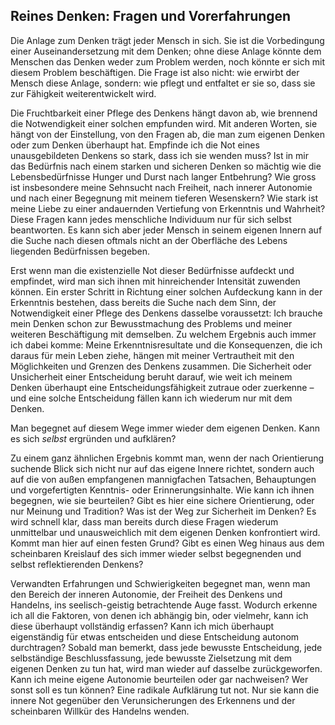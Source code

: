 ## Reines Denken: Fragen und Vorerfahrungen

Die Anlage zum Denken trägt jeder Mensch in sich. Sie ist die Vorbedingung einer Auseinandersetzung mit dem Denken; ohne diese Anlage könnte dem Menschen das Denken weder zum Problem werden, noch könnte er sich mit diesem Problem beschäftigen. Die Frage ist also nicht: wie erwirbt der Mensch diese Anlage, sondern: wie pflegt und entfaltet er sie so, dass sie zur Fähigkeit weiterentwickelt wird.

Die Fruchtbarkeit einer Pflege des Denkens hängt davon ab, wie brennend die Notwendigkeit einer solchen empfunden wird. Mit anderen Worten, sie hängt von der Einstellung, von den Fragen ab, die man zum eigenen Denken oder zum Denken überhaupt hat. Empfinde ich die Not eines unausgebildeten Denkens so stark, dass ich sie wenden muss? Ist in mir das Bedürfnis nach einem starken und sicheren Denken so mächtig wie die Lebensbedürfnisse Hunger und Durst nach langer Entbehrung? Wie gross ist insbesondere meine Sehnsucht nach Freiheit, nach innerer Autonomie und nach einer Begegnung mit meinem tieferen Wesenskern? Wie stark ist meine Liebe zu einer andauernden Vertiefung von Erkenntnis und Wahrheit? Diese Fragen kann jedes menschliche Individuum nur für sich selbst beantworten. Es kann sich aber jeder Mensch in seinem eigenen Innern auf die Suche nach diesen oftmals nicht an der Oberfläche des Lebens liegenden Bedürfnissen begeben.

Erst wenn man die existenzielle Not dieser Bedürfnisse aufdeckt und empfindet, wird man sich ihnen mit hinreichender Intensität zuwenden können. Ein erster Schritt in Richtung einer solchen Aufdeckung kann in der Erkenntnis bestehen, dass bereits die Suche nach dem Sinn, der Notwendigkeit einer Pflege des Denkens dasselbe voraussetzt: Ich brauche mein Denken schon zur Bewusstmachung des Problems und meiner weiteren Beschäftigung mit demselben. Zu welchem Ergebnis auch immer ich dabei komme: Meine Erkenntnisresultate und die Konsequenzen, die ich daraus für mein Leben ziehe, hängen mit meiner Vertrautheit mit den Möglichkeiten und Grenzen des Denkens zusammen. Die Sicherheit oder Unsicherheit einer Entscheidung beruht darauf, wie weit ich meinem Denken überhaupt eine Entscheidungsfähigkeit zutraue oder zuerkenne – und eine solche Entscheidung fällen kann ich wiederum nur mit dem Denken.

Man begegnet auf diesem Wege immer wieder dem eigenen Denken. Kann es sich *selbst* ergründen und aufklären?

Zu einem ganz ähnlichen Ergebnis kommt man, wenn der nach Orientierung suchende Blick sich nicht nur auf das eigene Innere richtet, sondern auch auf die von außen empfangenen mannigfachen Tatsachen, Behauptungen und vorgefertigten Kenntnis- oder Erinnerungsinhalte. Wie kann ich ihnen begegnen, wie sie beurteilen? Gibt es hier eine sichere Orientierung, oder nur Meinung und Tradition? Was ist der Weg zur Sicherheit im Denken? Es wird schnell klar, dass man bereits durch diese Fragen wiederum unmittelbar und unausweichlich mit dem eigenen Denken konfrontiert wird. Kommt man hier auf einen festen Grund? Gibt es einen Weg hinaus aus dem scheinbaren Kreislauf des sich immer wieder selbst begegnenden und selbst reflektierenden Denkens?

Verwandten Erfahrungen und Schwierigkeiten begegnet man, wenn man den Bereich der inneren Autonomie, der Freiheit des Denkens und Handelns, ins seelisch-geistig betrachtende Auge fasst. Wodurch erkenne ich all die Faktoren, von denen ich abhängig bin, oder vielmehr, kann ich diese überhaupt vollständig erfassen? Kann ich mich überhaupt eigenständig für etwas entscheiden und diese Entscheidung autonom durchtragen? Sobald man bemerkt, dass jede bewusste Entscheidung, jede selbständige Beschlussfassung, jede bewusste Zielsetzung mit dem eigenen Denken zu tun hat, wird man wieder auf dasselbe zurückgeworfen. Kann ich meine eigene Autonomie beurteilen oder gar nachweisen? Wer sonst soll es tun können? Eine radikale Aufklärung tut not. Nur sie kann die innere Not gegenüber den Verunsicherungen des Erkennens und der scheinbaren Willkür des Handelns wenden.